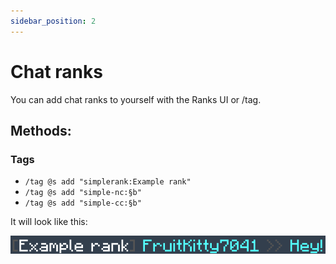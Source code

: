 ```yaml
---
sidebar_position: 2
---
```


# Chat ranks

You can add chat ranks to yourself with the Ranks UI or /tag.
## Methods:

### Tags
- `/tag @s add "simplerank:Example rank"`
- `/tag @s add "simple-nc:§b"`
- `/tag @s add "simple-cc:§b"`

It will look like this:

![chat rank](image-1.png)